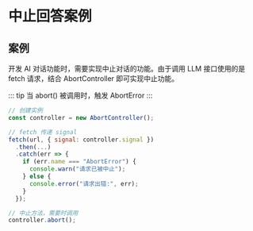 # 中止回答案例

## 案例

开发 AI 对话功能时，需要实现中止对话的功能。由于调用 LLM 接口使用的是 fetch 请求，结合 AbortController 即可实现中止功能。

::: tip
当 abort() 被调用时，触发 AbortError
:::

```js
// 创建实例
const controller = new AbortController();

// fetch 传递 signal
fetch(url, { signal: controller.signal })
  .then(...)
  .catch(err => {
    if (err.name === "AbortError") {
      console.warn("请求已被中止");
    } else {
      console.error("请求出错:", err);
    }
  });

// 中止方法，需要时调用
controller.abort();
```